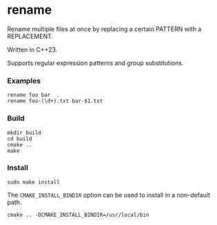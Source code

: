 # rename

Rename multiple files at once by replacing a certain PATTERN with a REPLACEMENT.

Written in C++23.

Supports regular expression patterns and group substitutions.

### Examples

```
rename foo bar  .
rename foo-(\d+).txt bar-$1.txt
```

### Build

```
mkdir build
cd build
cmake ..
make
```

### Install

```
sudo make install
```

The `CMAKE_INSTALL_BINDIR` option can be used to install in a non-default path.

```
cmake .. -DCMAKE_INSTALL_BINDIR=/usr/local/bin
```
